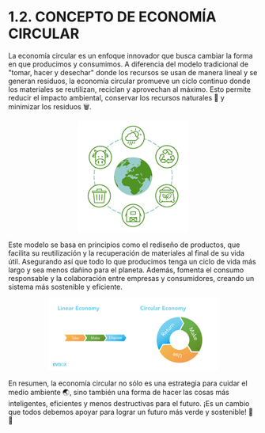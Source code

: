 # 1.2. CONCEPTO DE ECONOMÍA CIRCULAR

La economía circular es un enfoque innovador que busca cambiar la forma en que producimos y consumimos. A diferencia del modelo tradicional de "tomar, hacer y desechar" donde los recursos se usan de manera lineal y se generan residuos, la economía circular promueve un ciclo continuo donde los materiales se reutilizan, reciclan y aprovechan al máximo. Esto permite reducir el impacto ambiental, conservar los recursos naturales 🌱 y minimizar los residuos 🗑️.

<p align="center">
  <img src="/img/econ.gif" alt="![economia](/img/econ.gif)" /> 
</p>  


Este modelo se basa en principios como el rediseño de productos, que facilita su reutilización y la recuperación de materiales al final de su vida útil. Asegurando así que todo lo que producimos tenga un ciclo de vida más largo y sea menos dañino para el planeta. Además, fomenta el consumo responsable y la colaboración entre empresas y consumidores, creando un sistema más sostenible y eficiente.

<p align="center">
  <img src="/img/econ1.gif" alt="![economia](/img/econ1.gif)" /> 
</p>  

En resumen, la economía circular no sólo es una estrategia para cuidar el medio ambiente 🌏, sino también una forma de hacer las cosas más inteligentes, eficientes y menos destructivas para el futuro. ¡Es un cambio que todos debemos apoyar para lograr un futuro más verde y sostenible! 🌿✨
